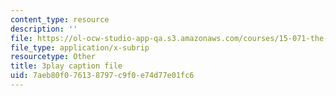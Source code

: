 ```yaml
---
content_type: resource
description: ''
file: https://ol-ocw-studio-app-qa.s3.amazonaws.com/courses/15-071-the-analytics-edge-spring-2017/7aeb80f076138797c9f0e74d77e01fc6_Y8dMlEv-epg.srt
file_type: application/x-subrip
resourcetype: Other
title: 3play caption file
uid: 7aeb80f0-7613-8797-c9f0-e74d77e01fc6
---
```

